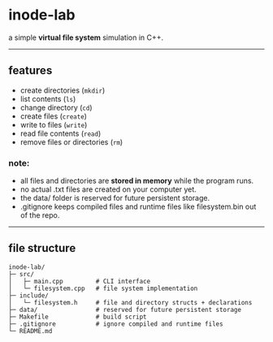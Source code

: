 # inode-lab

a simple **virtual file system** simulation in C++.  

---

## **features**
- create directories (`mkdir`)  
- list contents (`ls`)  
- change directory (`cd`)  
- create files (`create`)  
- write to files (`write`)  
- read file contents (`read`)  
- remove files or directories (`rm`)  

### note:
- all files and directories are **stored in memory** while the program runs.  
- no actual .txt files are created on your computer yet.  
- the data/ folder is reserved for future persistent storage.  
- .gitignore keeps compiled files and runtime files like filesystem.bin out of the repo.  

---

## **file structure**

```
inode-lab/
├─ src/
│   ├─ main.cpp         # CLI interface
│   └─ filesystem.cpp   # file system implementation
├─ include/
│   └─ filesystem.h     # file and directory structs + declarations
├─ data/                # reserved for future persistent storage
├─ Makefile             # build script
├─ .gitignore           # ignore compiled and runtime files
└─ README.md
```
